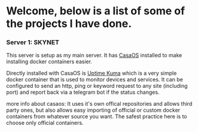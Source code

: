 # Welcome, below is a list of some of the projects I have done.

### Server 1: SKYNET
This server is setup as my main server. It has [CasaOS](https://github.com/IceWhaleTech/CasaOS) installed to make installing docker containers easier. 

Directly installed with CasaOS is [Uptime Kuma](https://github.com/louislam/uptime-kuma) which is a very simple docker container that is used to monitor devices and services. It can be configured to send an http, ping or keyword request to any site (including port) and report back via a telegram bot if the status changes. 




  more info about casaos: It uses it's own offical repositories and allows third party ones, but also allows easy importing of official or custom docker containers from whatever source you want. The safest practice here is to choose only official containers.
